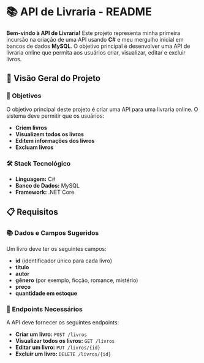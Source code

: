 # 📚 API de Livraria - README

**Bem-vindo à API de Livraria!** Este projeto representa minha primeira incursão na criação de uma API usando **C#** e meu mergulho inicial em bancos de dados **MySQL**. O objetivo principal é desenvolver uma API de livraria online que permita aos usuários criar, visualizar, editar e excluir livros.

## 🌟 Visão Geral do Projeto

### 🎯 Objetivos
O objetivo principal deste projeto é criar uma API para uma livraria online. O sistema deve permitir que os usuários:

- **Criem livros**
- **Visualizem todos os livros**
- **Editem informações dos livros**
- **Excluam livros**

### 🛠️ Stack Tecnológico
- **Linguagem:** C#
- **Banco de Dados:** MySQL
- **Framework:** .NET Core

## 📋 Requisitos

### 📚 Dados e Campos Sugeridos
Um livro deve ter os seguintes campos:

- **id** (identificador único para cada livro)
- **título**
- **autor**
- **gênero** (por exemplo, ficção, romance, mistério)
- **preço**
- **quantidade em estoque**

### 🔗 Endpoints Necessários
A API deve fornecer os seguintes endpoints:

- **Criar um livro:** `POST /livros`
- **Visualizar todos os livros:** `GET /livros`
- **Editar um livro:** `PUT /livros/{id}`
- **Excluir um livro:** `DELETE /livros/{id}`


